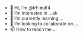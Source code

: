 - 👋 Hi, I’m @trhieu64
- 👀 I’m interested in ...ok
- 🌱 I’m currently learning ...
- 💞️ I’m looking to collaborate on ...
- 📫 How to reach me ...

<!---
trhieu64/trhieu64 is a ✨ special ✨ repository because its `README.md` (this file) appears on your GitHub profile.
You can click the Preview link to take a look at your changes.
--->
